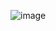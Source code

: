 ![image](https://github.com/54p171343/54p171343/assets/148960572/6528d250-af23-4de1-8da9-57027abce6dc)
